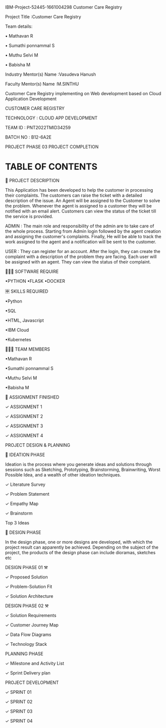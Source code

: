 IBM-Project-52445-1661004298
Customer Care Registry

Project Title :Customer Care Registry


Team details:

• Mathavan R

• Sumathi ponnammal S

• Muthu Selvi M

• Babisha M

Industry Mentor(s) Name :Vasudeva Hanush

Faculty Mentor(s) Name :M.SINTHU








Customer Care Registry implementing on Web development based on Cloud Application Development



CUSTOMER CARE REGISTRY

TECHNOLOGY : CLOUD APP DEVELOPMENT

TEAM ID : PNT2022TMID34259

BATCH NO : B12-6A2E 

PROJECT PHASE 03
PROJECT COMPLETION


# TABLE OF CONTENTS

📝 PROJECT DESCRIPTION

This Application has been developed to help the customer in processing their complaints. The customers can raise the ticket with a detailed description of the issue. An Agent will be assigned to the Customer to solve the problem. Whenever the agent is assigned to a customer they will be notified with an email alert. Customers can view the status of the ticket till the service is provided.

ADMIN : The main role and responsibility of the admin are to take care of the whole process. Starting from Admin login followed by the agent creation and assigning the customer's complaints. Finally, He will be able to track the work assigned to the agent and a notification will be sent to the customer.

USER : They can register for an account. After the login, they can create the complaint with a description of the problem they are facing. Each user will be assigned with an agent. They can view the status of their complaint.

👨🏻‍💻 SOFTWARE REQUIRE

•PYTHON
•FLASK
•DOCKER

🈸 SKILLS REQUIRED

•Python

•SQL

•HTML, Javascript

•IBM Cloud

•Kubernetes

🧑🏻‍🦰 TEAM MEMBERS

•Mathavan R

•Sumathi ponnammal S

•Muthu Selvi M

•Babisha M 

📒 ASSIGNMENT FINISHED

✓ ASSIGNMENT 1

✓ ASSIGNMENT 2

✓ ASSIGNMENT 3

✓ ASSIGNMENT 4

PROJECT DESIGN & PLANNING

🧩 IDEATION PHASE

  Ideation is the process where you generate ideas and solutions through sessions such as Sketching, Prototyping, Brainstorming, Brainwriting, Worst Possible Idea, and a wealth of other ideation techniques.

✓ Literature Survey

✓ Problem Statement

✓ Empathy Map

✓ Brainstorm

 Top 3 Ideas

📝 DESIGN PHASE

  In the design phase, one or more designs are developed, with which the project result can apparently be achieved. Depending on the subject of the project, the products of the design phase can include dioramas, sketches etc

DESIGN PHASE 01 ⚒️

✓ Proposed Solution

✓ Problem-Solution Fit

✓ Solution Architecture

DESIGN PHASE 02 ⚒️

✓ Solution Requirements

✓ Customer Journey Map

✓ Data Flow Diagrams

✓ Technology Stack

PLANNING PHASE

✓ Milestone and Activity List

✓ Sprint Delivery plan

PROJECT DEVELOPMENT

✓ SPRINT 01

✓ SPRINT 02

✓ SPRINT 03

✓ SPRINT 04
